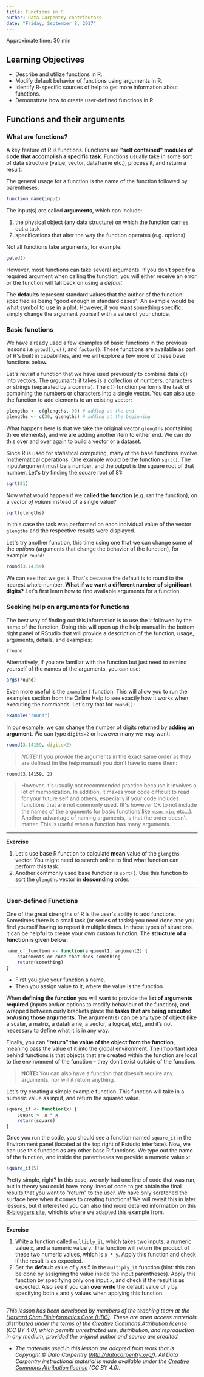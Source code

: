 ```yaml
---
title: Functions in R
author: Data Carpentry contributors
date: "Friday, September 8, 2017"
---
```

Approximate time: 30 min

## Learning Objectives

* Describe and utilize functions in R. 
* Modify default behavior of functions using arguments in R.
* Identify R-specific sources of help to get more information about functions.
* Demonstrate how to create user-defined functions in R

## Functions and their arguments

### What are functions?

A key feature of R is functions. Functions are **"self contained" modules of code that accomplish a specific task**. Functions usually take in some sort of data structure (value, vector, dataframe etc.), process it, and return a result.

The general usage for a function is the name of the function followed by parentheses:

```r
function_name(input)
```
The input(s) are called **arguments**, which can include:

1. the physical object (any data structure) on which the function carries out a task 
2. specifications that alter the way the function operates (e.g. options)

Not all functions take arguments, for example:

```r
getwd()
```

However, most functions can take several arguments. If you don't specify a required argument when calling the function, you will either receive an error or the function will fall back on using a *default*. 

The **defaults** represent standard values that the author of the function specified as being "good enough in standard cases". An example would be what symbol to use in a plot. However, if you want something specific, simply change the argument yourself with a value of your choice.

### Basic functions

We have already used a few examples of basic functions in the previous lessons i.e `getwd()`, `c()`, and  `factor()`. These functions are available as part of R's built in capabilities, and we will explore a few more of these base functions below. 

Let's revisit a function that we have used previously to combine data `c()` into vectors. The *arguments* it takes is a collection of numbers, characters or strings (separated by a comma). The `c()` function performs the task of combining the numbers or characters into a single vector. You can also use the function to add elements to an existing vector:

```r
glengths <- c(glengths, 90) # adding at the end	
glengths <- c(30, glengths) # adding at the beginning
```

What happens here is that we take the original vector `glengths` (containing three elements), and we are adding another item to either end. We can do this over and over again to build a vector or a dataset.

Since R is used for statistical computing, many of the base functions involve mathematical operations. One example would be the function `sqrt()`. The input/argument must be a number, and the output is the square root of that number. Let's try finding the square root of 81:

```r
sqrt(81)
```

Now what would happen if we **called the function** (e.g. ran the function), on a *vector of values* instead of a single value? 

```r
sqrt(glengths)
```

In this case the task was performed on each individual value of the vector `glengths` and the respective results were displayed.


Let's try another function, this time using one that we can change some of the *options* (arguments that change the behavior of the function), for example `round`:

```r
round(3.14159)
```

We can see that we get `3`. That's because the default is to round to the nearest whole number. **What if we want a different number of significant digits?** Let's first learn how to find available arguments for a function.


### Seeking help on arguments for functions

The best way of finding out this information is to use the `?` followed by the name of the function. Doing this will open up the help manual in the bottom right panel of RStudio that will provide a description of the function, usage, arguments, details, and examples: 

```r
?round
```	

Alternatively, if you are familiar with the function but just need to remind yourself of the names of the arguments, you can use:

```r
args(round)
```

Even more useful is the `example()` function. This will allow you to run the examples section from the Online Help to see exactly how it works when executing the commands. Let's try that for `round()`:

```r
example("round")
```

In our example, we can change the number of digits returned by **adding an argument**. We can type `digits=2` or however many we may want:


```r
round(3.14159, digits=2)
```

> *NOTE:* If you provide the arguments in the exact same order as they are defined (in the help manual) you don't have to name them:
>
	round(3.14159, 2)
>
>However, it's usually not recommended practice because it involves a lot of memorization. In addition, it makes your code difficult to read for your future self and others, especially if your code includes functions that are not commonly used. (It's however OK to not include the names of the arguments for basic functions like `mean`, `min`, etc...). Another advantage of naming arguments, is that the order doesn't matter. This is useful when a function has many arguments. 


***
**Exercise** 

1. Let's use base R function to calculate **mean** value of the `glengths` vector. You might need to search online to find what function can perform this task.
2. Another commonly used base function is `sort()`. Use this function to sort the `glengths` vector in **descending** order.

***

### User-defined Functions

One of the great strengths of R is the user's ability to add functions. Sometimes there is a small task (or series of tasks) you need done and you find yourself having to repeat it multiple times. In these types of situations, it can be helpful to create your own custom function. The **structure of a function is given below**:

```r
name_of_function <- function(argument1, argument2) {
    statements or code that does something
    return(something)
}
```

* First you give your function a name. 
* Then you assign value to it, where the value is the function. 

When **defining the function** you will want to provide the **list of arguments required** (inputs and/or options to modify behaviour of the function), and wrapped between curly brackets place the **tasks that are being executed on/using those arguments**.  The argument(s) can be any type of object (like a scalar, a matrix, a dataframe, a vector, a logical, etc), and it’s not necessary to define what it is in any way. 

Finally, you can **“return” the value of the object from the function**, meaning pass the value of it into the global environment. The important idea behind functions is that objects that are created within the function are local to the environment of the function – they don’t exist outside of the function. 

> **NOTE:** You can also have a function that doesn't require any arguments, nor will it return anything.

Let's try creating a simple example function. This function will take in a numeric value as input, and return the squared value.

```r
square_it <- function(x) {
    square <- x * x
    return(square)
}
```

Once you run the code, you should see a function named `square_it` in the Environment panel (located at the top right of Rstudio interface). Now, we can use this function as any other base R functions. We type out the name of the function, and inside the parentheses  we provide a numeric value `x`:

```r
square_it(5)
```

Pretty simple, right? In this case, we only had one line of code that was run, but in theory you could have many lines of code to get obtain the final results that you want to "return" to the user. We have only scratched the surface here when it comes to creating functions! We will revisit this in later lessons, but if interested you can also find more detailed information on this [R-bloggers site](https://www.r-bloggers.com/how-to-write-and-debug-an-r-function/), which is where we adapted this example from.

***
**Exercise** 

1. Write a function called `multiply_it`, which takes two inputs: a numeric value `x`, and a numeric value `y`. The function will return the product of these two numeric values, which is `x * y`. Apply this function and check if the result is as expected.
2. Set the **default** value of `y` as 5 in the `multiply_it` function (hint: this can be done by assigning the value inside the input parentheses). Apply this function by specifying only one input `x`, and check if the result is as expected. Also see if you can **overwrite** the default value of `y` by specifying both `x` and `y` values when applying this function.

---

*This lesson has been developed by members of the teaching team at the [Harvard Chan Bioinformatics Core (HBC)](http://bioinformatics.sph.harvard.edu/). These are open access materials distributed under the terms of the [Creative Commons Attribution license](https://creativecommons.org/licenses/by/4.0/) (CC BY 4.0), which permits unrestricted use, distribution, and reproduction in any medium, provided the original author and source are credited.*

* *The materials used in this lesson are adapted from work that is Copyright © Data Carpentry (http://datacarpentry.org/). 
All Data Carpentry instructional material is made available under the [Creative Commons Attribution license](https://creativecommons.org/licenses/by/4.0/) (CC BY 4.0).*

